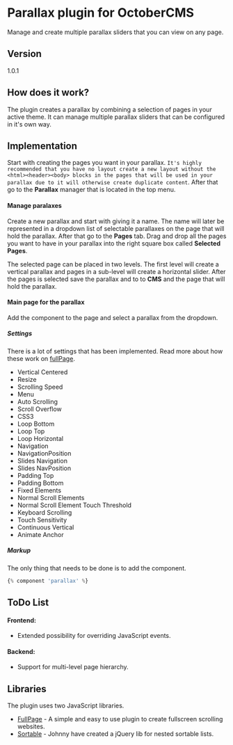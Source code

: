 Parallax plugin for OctoberCMS
=========

Manage and create multiple parallax sliders that you can view on any page.

Version
----

1.0.1

## How does it work?

The plugin creates a parallax by combining a selection of pages in your active theme. It can manage multiple parallax sliders that can be configured in it's own way.

## Implementation
Start with creating the pages you want in your parallax. `It's highly recommended that you have no layout create a new layout without the <html><header><body> blocks in the pages that will be used in your parallax due to it will otherwise create duplicate content`. After that go to the **Parallax** manager that is located in the top menu.

#### Manage paralaxes

Create a new parallax and start with giving it a name. The name will later be represented in a dropdown list of selectable parallaxes on the page that will hold the parallax. After that go to the **Pages** tab. Drag and drop all the pages you want to have in your parallax into the right square box called **Selected Pages**.

The selected page can be placed in two levels. The first level will create a vertical parallax and pages in a sub-level will create a horizontal slider. After the pages is selected save the parallax and to to **CMS** and the page that will hold the parallax.

#### Main page for the parallax

Add the component to the page and select a parallax from the dropdown.

##### Settings
There is a lot of settings that has been implemented. Read more about how these work on [fullPage].

* Vertical Centered
* Resize
* Scrolling Speed
* Menu
* Auto Scrolling
* Scroll Overflow
* CSS3
* Loop Bottom
* Loop Top
* Loop Horizontal
* Navigation
* NavigationPosition
* Slides Navigation
* Slides NavPosition
* Padding Top
* Padding Bottom
* Fixed Elements
* Normal Scroll Elements
* Normal Scroll Element Touch Threshold
* Keyboard Scrolling
* Touch Sensitivity
* Continuous Vertical
* Animate Anchor

##### Markup

The only thing that needs to be done is to add the component.

```php
{% component 'parallax' %}
```

## ToDo List
#### Frontend:
* Extended possibility for overriding JavaScript events.

#### Backend:
* Support for multi-level page hierarchy.

Libraries
-----------

The plugin uses two JavaScript libraries.

* [FullPage] - A simple and easy to use plugin to create fullscreen scrolling websites.
* [Sortable] - Johnny have created a jQuery lib for nested sortable lists.

[fullPage]:https://github.com/alvarotrigo/fullPage.js
[sortable]:http://johnny.github.io/jquery-sortable/
